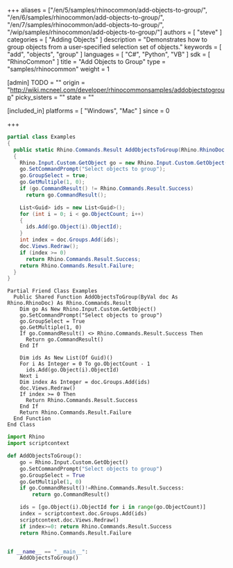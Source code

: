 +++
aliases = ["/en/5/samples/rhinocommon/add-objects-to-group/", "/en/6/samples/rhinocommon/add-objects-to-group/", "/en/7/samples/rhinocommon/add-objects-to-group/", "/wip/samples/rhinocommon/add-objects-to-group/"]
authors = [ "steve" ]
categories = [ "Adding Objects" ]
description = "Demonstrates how to group objects from a user-specified selection set of objects."
keywords = [ "add", "objects", "group" ]
languages = [ "C#", "Python", "VB" ]
sdk = [ "RhinoCommon" ]
title = "Add Objects to Group"
type = "samples/rhinocommon"
weight = 1

[admin]
TODO = ""
origin = "http://wiki.mcneel.com/developer/rhinocommonsamples/addobjectstogroup"
picky_sisters = ""
state = ""

[included_in]
platforms = [ "Windows", "Mac" ]
since = 0

+++

<div class="codetab-content" id="cs">

```cs
partial class Examples
{
  public static Rhino.Commands.Result AddObjectsToGroup(Rhino.RhinoDoc doc)
  {
    Rhino.Input.Custom.GetObject go = new Rhino.Input.Custom.GetObject();
    go.SetCommandPrompt("Select objects to group");
    go.GroupSelect = true;
    go.GetMultiple(1, 0);
    if (go.CommandResult() != Rhino.Commands.Result.Success)
      return go.CommandResult();

    List<Guid> ids = new List<Guid>();
    for (int i = 0; i < go.ObjectCount; i++)
    {
      ids.Add(go.Object(i).ObjectId);
    }
    int index = doc.Groups.Add(ids);
    doc.Views.Redraw();
    if (index >= 0)
      return Rhino.Commands.Result.Success;
    return Rhino.Commands.Result.Failure;
  }
}
```

</div>


<div class="codetab-content" id="vb">

```vbnet
Partial Friend Class Examples
  Public Shared Function AddObjectsToGroup(ByVal doc As Rhino.RhinoDoc) As Rhino.Commands.Result
	Dim go As New Rhino.Input.Custom.GetObject()
	go.SetCommandPrompt("Select objects to group")
	go.GroupSelect = True
	go.GetMultiple(1, 0)
	If go.CommandResult() <> Rhino.Commands.Result.Success Then
	  Return go.CommandResult()
	End If

	Dim ids As New List(Of Guid)()
	For i As Integer = 0 To go.ObjectCount - 1
	  ids.Add(go.Object(i).ObjectId)
	Next i
	Dim index As Integer = doc.Groups.Add(ids)
	doc.Views.Redraw()
	If index >= 0 Then
	  Return Rhino.Commands.Result.Success
	End If
	Return Rhino.Commands.Result.Failure
  End Function
End Class
```

</div>


<div class="codetab-content" id="py">

```python
import Rhino
import scriptcontext

def AddObjectsToGroup():
    go = Rhino.Input.Custom.GetObject()
    go.SetCommandPrompt("Select objects to group")
    go.GroupSelect = True
    go.GetMultiple(1, 0)
    if go.CommandResult()!=Rhino.Commands.Result.Success:
        return go.CommandResult()

    ids = [go.Object(i).ObjectId for i in range(go.ObjectCount)]
    index = scriptcontext.doc.Groups.Add(ids)
    scriptcontext.doc.Views.Redraw()
    if index>=0: return Rhino.Commands.Result.Success
    return Rhino.Commands.Result.Failure


if __name__ == "__main__":
    AddObjectsToGroup()
```

</div>
